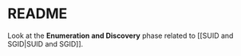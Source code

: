 # README

Look at the **Enumeration and Discovery** phase related to [[SUID and SGID|SUID and SGID]].